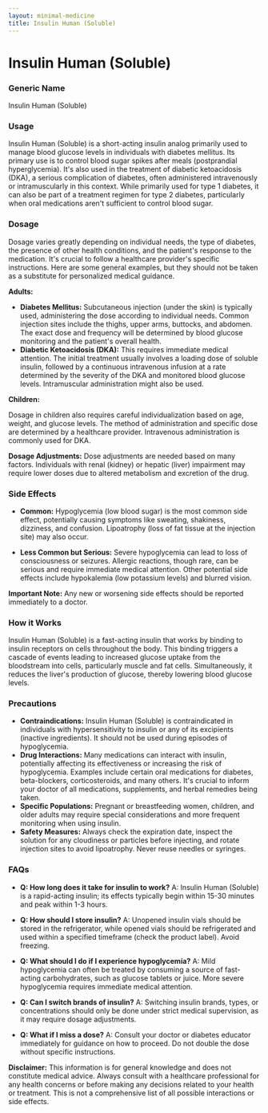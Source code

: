 ```yaml
---
layout: minimal-medicine
title: Insulin Human (Soluble)
---
```


# Insulin Human (Soluble)
### Generic Name
Insulin Human (Soluble)

### Usage
Insulin Human (Soluble) is a short-acting insulin analog primarily used to manage blood glucose levels in individuals with diabetes mellitus.  Its primary use is to control blood sugar spikes after meals (postprandial hyperglycemia). It's also used in the treatment of diabetic ketoacidosis (DKA), a serious complication of diabetes, often administered intravenously or intramuscularly in this context.  While primarily used for type 1 diabetes, it can also be part of a treatment regimen for type 2 diabetes, particularly when oral medications aren't sufficient to control blood sugar.

### Dosage

Dosage varies greatly depending on individual needs, the type of diabetes, the presence of other health conditions, and the patient's response to the medication.  It's crucial to follow a healthcare provider's specific instructions.  Here are some general examples, but they should not be taken as a substitute for personalized medical guidance.

**Adults:**

* **Diabetes Mellitus:**  Subcutaneous injection (under the skin) is typically used, administering the dose according to individual needs. Common injection sites include the thighs, upper arms, buttocks, and abdomen.  The exact dose and frequency will be determined by blood glucose monitoring and the patient's overall health.
* **Diabetic Ketoacidosis (DKA):**  This requires immediate medical attention.  The initial treatment usually involves a loading dose of soluble insulin, followed by a continuous intravenous infusion at a rate determined by the severity of the DKA and monitored blood glucose levels.  Intramuscular administration might also be used.

**Children:**

Dosage in children also requires careful individualization based on age, weight, and glucose levels.  The method of administration and specific dose are determined by a healthcare provider.  Intravenous administration is commonly used for DKA.

**Dosage Adjustments:**  Dose adjustments are needed based on many factors.  Individuals with renal (kidney) or hepatic (liver) impairment may require lower doses due to altered metabolism and excretion of the drug.


### Side Effects

* **Common:** Hypoglycemia (low blood sugar) is the most common side effect, potentially causing symptoms like sweating, shakiness, dizziness, and confusion.  Lipoatrophy (loss of fat tissue at the injection site) may also occur.

* **Less Common but Serious:**  Severe hypoglycemia can lead to loss of consciousness or seizures.  Allergic reactions, though rare, can be serious and require immediate medical attention.  Other potential side effects include hypokalemia (low potassium levels) and blurred vision.


**Important Note:**  Any new or worsening side effects should be reported immediately to a doctor.

### How it Works

Insulin Human (Soluble) is a fast-acting insulin that works by binding to insulin receptors on cells throughout the body.  This binding triggers a cascade of events leading to increased glucose uptake from the bloodstream into cells, particularly muscle and fat cells.  Simultaneously, it reduces the liver's production of glucose, thereby lowering blood glucose levels.


### Precautions

* **Contraindications:**  Insulin Human (Soluble) is contraindicated in individuals with hypersensitivity to insulin or any of its excipients (inactive ingredients). It should not be used during episodes of hypoglycemia.
* **Drug Interactions:**  Many medications can interact with insulin, potentially affecting its effectiveness or increasing the risk of hypoglycemia.  Examples include certain oral medications for diabetes, beta-blockers, corticosteroids, and many others.  It's crucial to inform your doctor of all medications, supplements, and herbal remedies being taken.
* **Specific Populations:**  Pregnant or breastfeeding women, children, and older adults may require special considerations and more frequent monitoring when using insulin.
* **Safety Measures:**  Always check the expiration date, inspect the solution for any cloudiness or particles before injecting, and rotate injection sites to avoid lipoatrophy. Never reuse needles or syringes.


### FAQs

* **Q: How long does it take for insulin to work?** A:  Insulin Human (Soluble) is a rapid-acting insulin; its effects typically begin within 15-30 minutes and peak within 1-3 hours.

* **Q: How should I store insulin?** A:  Unopened insulin vials should be stored in the refrigerator, while opened vials should be refrigerated and used within a specified timeframe (check the product label).  Avoid freezing.

* **Q: What should I do if I experience hypoglycemia?** A:  Mild hypoglycemia can often be treated by consuming a source of fast-acting carbohydrates, such as glucose tablets or juice.  More severe hypoglycemia requires immediate medical attention.

* **Q: Can I switch brands of insulin?** A:  Switching insulin brands, types, or concentrations should only be done under strict medical supervision, as it may require dosage adjustments.

* **Q: What if I miss a dose?** A:  Consult your doctor or diabetes educator immediately for guidance on how to proceed.  Do not double the dose without specific instructions.


**Disclaimer:** This information is for general knowledge and does not constitute medical advice.  Always consult with a healthcare professional for any health concerns or before making any decisions related to your health or treatment.  This is not a comprehensive list of all possible interactions or side effects.

